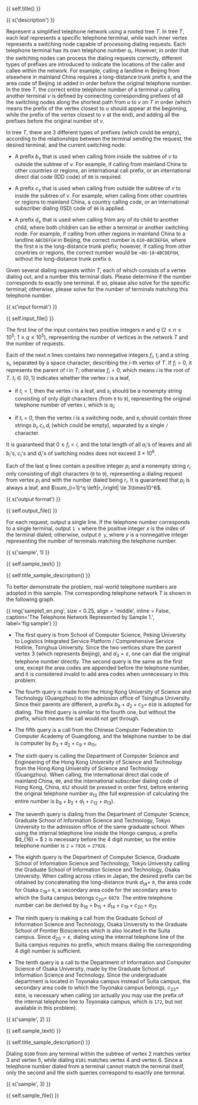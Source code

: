 {{ self.title() }}

{{ s('description') }}

Represent a simplified telephone network using a rooted tree $T$. In tree $T$, each leaf represents a specific telephone terminal, while each inner vertex represents a switching node capable of processing dialing requests. Each telephone terminal has its own telephone number $a_i$. However, in order that the switching nodes can process the dialing requests correctly, different types of prefixes are introduced to indicate the locations of the caller and callee within the network. For example, calling a landline in Beijing from elsewhere in mainland China requires a long-distance trunk prefix `0`, and the area code of Beijing `10` added in order before the original telephone number. In the tree $T$, the correct entire telephone number of a terminal $u$ calling another terminal $v$ is defined by connecting corresponding prefixes of all the switching nodes along the shortest path from $u$ to $v$ on $T$ in order (which means the prefix of the vertex closest to $u$ should appear at the beginning, while the prefix of the vertex closest to $v$ at the end), and adding all the prefixes before the original number of $v$.

In tree $T$, there are $3$ different types of prefixes (which could be empty), according to the relationships between the terminal sending the request, the desired terminal, and the current switching node:

- A prefix $b_v$ that is used when calling from inside the subtree of $v$ to outside the subtree of $v$. For example, if calling from mainland China to other countries or regions, an international call prefix, or an international direct dial code (IDD code) of `00` is required.

- A prefix $c_v$ that is used when calling from outside the subtree of $v$ to inside the subtree of $v$. For example, when calling from other countries or regions to mainland China, a country calling code, or an international subscriber dialing (ISD) code of `86` is applied.

- A prefix $d_v$ that is used when calling from any of its child to another child, where both children can be either a terminal or another switching node. For example, if calling from other regions in mainland China to a landline `ABCDEFGH` in Beijing, the correct number is `010`-`ABCDEFGH`, where the first `0` is the long-distance trunk prefix; however, if calling from other countries or regions, the correct number would be `+86`-`10`-`ABCDEFGH`, without the long-distance trunk prefix `0`.

Given several dialing requests within $T$, each of which consists of a vertex dialing out, and a number this terminal dials. Please determine if the number corresponds to exactly one terminal. If so, please also solve for the specific terminal; otherwise, please solve for the number of terminals matching this telephone number.

{{ s('input format') }}

{{ self.input_file() }}

The first line of the input contains two positive integers $n$ and $q$ ($2\le n\le 10^5$; $1\le q\le 10^5$), representing the number of vertices in the network $T$ and the number of requests.

Each of the next $n$ lines contains two nonnegative integers $f_i$, $t_i$ and a string $s_i$, separated by a space character, describing the $i$-th vertex of $T$. If $f_i>0$, it represents the parent of $i$ in $T$; otherwise $f_i = 0$, which means $i$ is the root of $T$. $t_i \in \{0, 1\}$ indicates whether the vertex $i$ is a leaf,

- if $t_i = 1$, then the vertex $i$ is a leaf, and $s_i$ should be a nonempty string consisting of only digit characters (from `0` to `9`), representing the original telephone number of vertex $i$, which is $a_i$;

- if $t_i = 0$, then the vertex $i$ is a switching node, and $s_i$ should contain three strings $b_i, c_i, d_i$ (which could be empty), separated by a single `/` character.

It is guaranteed that $0\le f_i < i$, and the total length of all $a_i$'s of leaves and all $b_i$'s, $c_i$'s and $d_i$'s of switching nodes does not exceed $3\times 10^6$.

Each of the last $q$ lines contain a positive integer $p_i$ and a nonempty string $r_i$ only consisting of digit characters (`0` to `9`), representing a dialing request from vertex $p_i$ and with the number dialed being $r_i$. It is guaranteed that $p_i$ is always a leaf, and $\sum_{i=1}^q \left|r_i\right| \le 3\times10^6$.

{{ s('output format') }}

{{ self.output_file() }}

For each request, output a single line. If the telephone number corresponds to a single terminal, output `1 x` where the positive integer $x$ is the index of the terminal dialed; otherwise, output `0 y`, where $y$ is a nonnegative integer representing the number of terminals matching the telephone number.

{{ s('sample', 1) }}

{{ self.sample_text() }}

{{ self.title_sample_description() }}

To better demonstrate the problem, real-world telephone numbers are adopted in this sample. The corresponding telephone network $T$ is shown in the following graph.

{{ img('sample1_en.png', size = 0.25, align = 'middle', inline = False, caption='The Telephone Network Represented by Sample 1.', label='fig:sample') }}

- The first query is from School of Computer Science, Peking University to Logistics Integrated Service Platform / Comprehensive Service Hotline, Tsinghua University. Since the two vertices share the parent vertex $3$ (which represents Beijing), and $d_3 = \varepsilon$, one can dial the original telephone number directly. The second query is the same as the first one, except the area codes are appended before the telephone number, and it is considered invalid to add area codes when unnecessary in this problem.

- The fourth query is made from the Hong Kong University of Science and Technology (Guangzhou) to the admission office of Tsinghua University. Since their parents are different, a prefix $b_9 + d_2 + c_3=$ `010` is adopted for dialing. The third query is similar to the fourth one, but without the prefix, which means the call would not get through.

- The fifth query is a call from the Chinese Computer Federation to Computer Academy of Guangdong, and the telephone number to be dial is computer by $b_3 + d_2 + c_9 + a_{11}$。

- The sixth query is calling the Department of Computer Science and Engineering of the Hong Kong University of Science and Technology from the Hong Kong University of Science and Technology (Guangzhou). When calling, the international direct dial code of mainland China, `00`, and the international subscriber dialing code of Hong Kong, China, `852` should be pressed in order first, before entering the original telephone number $a_{13}$ (the full expression of calculating the entire number is $b_9 + b_2 + d_1 + c_{12} + a_{13}$).

- The seventh query is dialing from the Department of Computer Science, Graduate School of Information Science and Technology, Tokyo University to the admission office of the same graduate school. When using the internal telephone line inside the Hongo campus, a prefix $d_{16} = $ `2` is necessary before the $4$ digit number, so the entire telephone number is `2` $+$ `7926` $=$ `27926`.

- The eighth query is the Department of Computer Science, Graduate School of Information Science and Technology, Tokyo University calling the Graduate School of Information Science and Technology, Osaka University. When calling across cities in Japan, the desired prefix can be obtained by concatenating the long-distance trunk $d_{14}=$ `0`, the area code for Osaka $c_{19}=$ `6`, a secondary area code for the secondary area to which the Suita campus belongs $c_{20}=$ `6879`. The entire telephone number can be derived by $b_{16}+b_{15}+d_{14}+c_{19}+c_{20}+a_{21}$.

- The ninth query is making a call from the Graduate School of Information Science and Technology, Osaka University to the Graduate School of Frontier Biosciences which is also located in the Suita campus. Since $d_{20}=\varepsilon$, dialing using the internal telephone line of the Suita campus requires no prefix, which means dialing the corresponding $4$ digit number is sufficient.

- The tenth query is a call to the Department of Information and Computer Science of Osaka University, made by the Graduate School of Information Science and Technology. Since the undergraduate department is located in Toyonaka campus instead of Suita campus, the secondary area code to which the Toyonaka campus belongs, $c_{23}=$ `6850`, is necessary when calling (or actually you may use the prefix of the internal telephone line to Toyonaka campus, which is `172`, but not available in this problem).

{{ s('sample', 2) }}

{{ self.sample_text() }}

{{ self.title_sample_description() }}

Dialing `0100` from any terminal within the subtree of vertex $2$ matches vertex $3$ and vertex $5$, while dialing `0101` matches vertex $4$ and vertex $6$. Since a telephone number dialed from a terminal cannot match the terminal itself, only the second and the sixth queries correspond to exactly one terminal.

{{ s('sample', 3) }}

{{ self.sample_file() }}